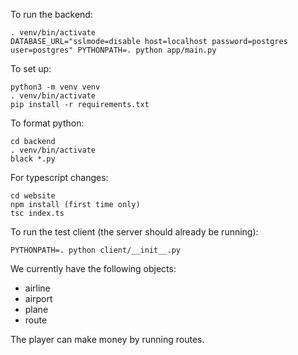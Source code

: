 To run the backend:

```
. venv/bin/activate
DATABASE_URL="sslmode=disable host=localhost password=postgres user=postgres" PYTHONPATH=. python app/main.py
```

To set up:
```
python3 -m venv venv
. venv/bin/activate
pip install -r requirements.txt
```

To format python:
```
cd backend
. venv/bin/activate
black *.py
```

For typescript changes:
```
cd website
npm install (first time only)
tsc index.ts
```

To run the test client (the server should already be running):
```
PYTHONPATH=. python client/__init__.py
```

We currently have the following objects: 
- airline
- airport
- plane
- route

The player can make money by running routes.
